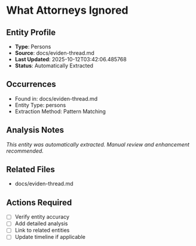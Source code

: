 # What Attorneys Ignored

## Entity Profile
- **Type**: Persons
- **Source**: docs/eviden-thread.md
- **Last Updated**: 2025-10-12T03:42:06.485768
- **Status**: Automatically Extracted

## Occurrences
- Found in: docs/eviden-thread.md
- Entity Type: persons
- Extraction Method: Pattern Matching

## Analysis Notes
*This entity was automatically extracted. Manual review and enhancement recommended.*

## Related Files
- docs/eviden-thread.md

## Actions Required
- [ ] Verify entity accuracy
- [ ] Add detailed analysis
- [ ] Link to related entities
- [ ] Update timeline if applicable
